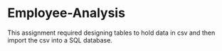 # Employee-Analysis
This assignment required designing tables to hold data in csv and then import the csv into a SQL database.
